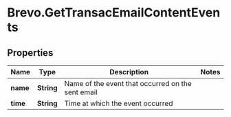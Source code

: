# Brevo.GetTransacEmailContentEvents

## Properties
Name | Type | Description | Notes
------------ | ------------- | ------------- | -------------
**name** | **String** | Name of the event that occurred on the sent email | 
**time** | **String** | Time at which the event occurred | 


